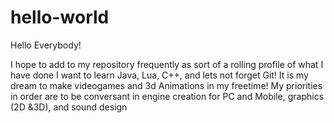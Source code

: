 # hello-world

Hello Everybody!

I hope to add to my repository frequently as sort of a rolling profile of what I have done
I want to learn Java, Lua, C++, and lets not forget Git!
It is my dream to make videogames and 3d Animations in my freetime!
My priorities in order are to be conversant in engine creation for PC and Mobile, graphics (2D &3D), and sound design
